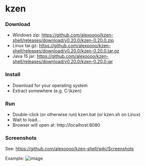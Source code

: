 # kzen

### Download
- Windows zip: https://github.com/alexoooo/kzen-shell/releases/download/v0.20.0/kzen-0.20.0.zip
- Linux tar.gz: https://github.com/alexoooo/kzen-shell/releases/download/v0.20.0/kzen-0.20.0.tar.gz
- Java 15 jar: https://github.com/alexoooo/kzen-shell/releases/download/v0.20.0/kzen-0.20.0.jar

### Install
- Download for your operating system
- Extract somewhere (e.g. C:\kzen)

### Run
- Double-click (or otherwise run) kzen.bat (or kzen.sh on Linux)
- Wait to load...
- Browser will open at: http://localhost:8080

### Screenshots
See: https://github.com/alexoooo/kzen-shell/wiki/Screenshots

Example:
![image](https://user-images.githubusercontent.com/4985552/101042597-5cc27800-354b-11eb-85ff-5e002de103ba.png)
